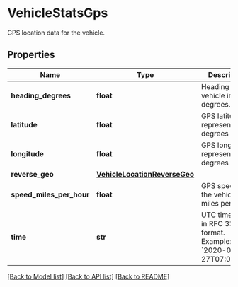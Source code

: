 # VehicleStatsGps

GPS location data for the vehicle.
## Properties
Name | Type | Description | Notes
------------ | ------------- | ------------- | -------------
**heading_degrees** | **float** | Heading of the vehicle in degrees. | [optional] 
**latitude** | **float** | GPS latitude represented in degrees | 
**longitude** | **float** | GPS longitude represented in degrees | 
**reverse_geo** | [**VehicleLocationReverseGeo**](VehicleLocationReverseGeo.md) |  | [optional] 
**speed_miles_per_hour** | **float** | GPS speed of the vehicle in miles per hour. | [optional] 
**time** | **str** | UTC timestamp in RFC 3339 format. Example: &#x60;2020-01-27T07:06:25Z&#x60;. | 

[[Back to Model list]](../README.md#documentation-for-models) [[Back to API list]](../README.md#documentation-for-api-endpoints) [[Back to README]](../README.md)


